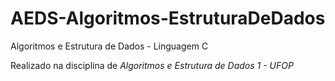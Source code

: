 # AEDS-Algoritmos-EstruturaDeDados
 Algoritmos e Estrutura de Dados - Linguagem C
 
 Realizado na disciplina de *Algoritmos e Estrutura de Dados 1 - UFOP*
